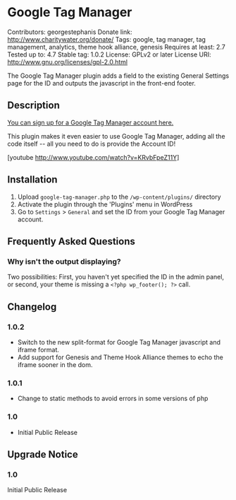 # Google Tag Manager #
Contributors: georgestephanis
Donate link: http://www.charitywater.org/donate/
Tags: google, tag manager, tag management, analytics, theme hook alliance, genesis
Requires at least: 2.7
Tested up to: 4.7
Stable tag: 1.0.2
License: GPLv2 or later
License URI: http://www.gnu.org/licenses/gpl-2.0.html

The Google Tag Manager plugin adds a field to the existing General Settings page for the ID and outputs the javascript in the front-end footer.

## Description ##

[You can sign up for a Google Tag Manager account here.](https://www.google.com/tagmanager/ "Google Tag Manager")

This plugin makes it even easier to use Google Tag Manager, adding all the code itself -- all you need to do is provide the Account ID!

[youtube http://www.youtube.com/watch?v=KRvbFpeZ11Y]

## Installation ##

1. Upload `google-tag-manager.php` to the `/wp-content/plugins/` directory
1. Activate the plugin through the 'Plugins' menu in WordPress
1. Go to `Settings` > `General` and set the ID from your Google Tag Manager account.

## Frequently Asked Questions ##

### Why isn't the output displaying? ###

Two possibilities: First, you haven't yet specified the ID in the admin panel, or second, your theme is missing a `<?php wp_footer(); ?>` call.

## Changelog ##

### 1.0.2 ###
* Switch to the new split-format for Google Tag Manager javascript and iframe format.
* Add support for Genesis and Theme Hook Alliance themes to echo the iframe sooner in the dom.

### 1.0.1 ###
* Change to static methods to avoid errors in some versions of php

### 1.0 ###
* Initial Public Release

## Upgrade Notice ##

### 1.0 ###
Initial Public Release

